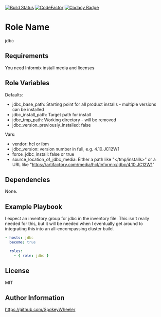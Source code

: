 [![Build Status](https://travis-ci.com/SpokeyWheeler/jdbc.svg?branch=master)](https://travis-ci.com/SpokeyWheeler/jdbc)
[![CodeFactor](https://www.codefactor.io/repository/github/spokeywheeler/csdk/badge)](https://www.codefactor.io/repository/github/spokeywheeler/jdbc)
[![Codacy Badge](https://api.codacy.com/project/badge/Grade/528c661837544724aa227c6b222d605a)](https://app.codacy.com/app/Zinaida/jdbc)

Role Name
=========

jdbc

Requirements
------------

You need Informix install media and licenses

Role Variables
--------------

Defaults:

*   jdbc_base_path: Starting point for all product installs - multiple versions can be installed
*   jdbc_install_path: Target path for install
*   jdbc_tmp_path: Working directory - will be removed
*   jdbc_version_previously_installed: false 

Vars:

*   vendor: hcl or ibm
*   jdbc_version: version number in full, e.g. 4.10.JC12W1 
*   force_jdbc_install: false or true
*   source_location_of_jdbc_media: Either a path like "</tmp/installs>" or a URL like "<https://artifactory.com/media/hcl/informix/jdbc/4.10.JC12W1>"

Dependencies
------------

None.

Example Playbook
----------------

I expect an inventory group for jdbc in the inventory file. This isn't really needed for this, but it will be needed when I eventually get around to integrating this into an all-encompassing cluster build.

```yaml
- hosts: jdbc
  become: true

  roles:
    - { role: jdbc }
```

License
-------

MIT

Author Information
------------------

<https://github.com/SpokeyWheeler>
